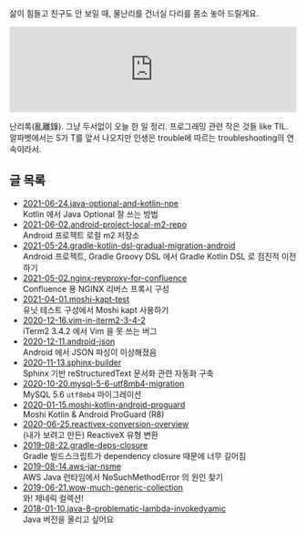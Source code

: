 삶이 힘들고 친구도 안 보일 때, 물난리를 건너실 다리를 몸소 놓아 드릴게요.

<iframe
  style="max-width: 100%; height: auto;"
  width="560"
  height="315"
  src="https://www.youtube.com/embed/WrcwRt6J32o"
  frameborder="0"
  allow="autoplay; encrypted-media"
  allowfullscreen>
</iframe>

난리록(亂離錄). 그냥 두서없이 오늘 한 일 정리. 프로그래밍 관련 작은 것들 like TIL. 알파벳에서는 S가 T를 앞서 나오지만 인생은 trouble에 따르는 troubleshooting의 연속이라서.

## 글 목록

* [2021-06-24.java-optional-and-kotlin-npe](./2021-06-24.java-optional-and-kotlin-npe/)<br />Kotlin 에서 Java Optional 잘 쓰는 방법
* [2021-06-02.android-project-local-m2-repo](./2021-06-02.android-project-local-m2-repo/)<br />Android 프로젝트 로컬 m2 저장소
* [2021-05-24.gradle-kotlin-dsl-gradual-migration-android](./2021-05-24.gradle-kotlin-dsl-gradual-migration-android/)<br />Android 프로젝트, Gradle Groovy DSL 에서 Gradle Kotlin DSL 로 점진적 이전하기
* [2021-05-02.nginx-revproxy-for-confluence](./2021-05-02.nginx-revproxy-for-confluence/)<br />Confluence 용 NGINX 리버스 프록시 구성
* [2021-04-01.moshi-kapt-test](./2021-04-01.moshi-kapt-test/)<br />유닛 테스트 구성에서 Moshi kapt 사용하기
* [2020-12-16.vim-in-iterm2-3-4-2](./2020-12-16.vim-in-iterm2-3-4-2/)<br />iTerm2 3.4.2 에서 Vim 을 못 쓰는 버그
* [2020-12-11.android-json](./2020-12-11.android-json/)<br />Android 에서 JSON 파싱이 이상해졌음
* [2020-11-13.sphinx-builder](./2020-11-13.sphinx-builder/)<br />Sphinx 기반 reStructuredText 문서화 관련 자동화 구축
* [2020-10-20.mysql-5-6-utf8mb4-migration](./2020-10-20.mysql-5-6-utf8mb4-migration/)<br />MySQL 5.6 `utf8mb4` 마이그레이션
* [2020-01-15.moshi-kotlin-android-proguard](./2020-01-15.moshi-kotlin-android-proguard/)<br />Moshi Kotlin &amp; Android ProGuard (R8)
* [2020-06-25.reactivex-conversion-overview](./2020-06-25.reactivex-conversion-overview/)<br />(내가 보려고 만든) ReactiveX 유형 변환
* [2019-08-22.gradle-deps-closure](./2019-08-22.gradle-deps-closure/)<br />Gradle 빌드스크립트가 dependency closure 때문에 너무 길어짐
* [2019-08-14.aws-jar-nsme](./2019-08-14.aws-jar-nsme/)<br />AWS Java 런타임에서 NoSuchMethodError 의 원인 찾기
* [2019-06-21.wow-much-generic-collection](./2019-06-21.wow-much-generic-collection/)<br />와! 제네릭 컬렉션!
* [2018-01-10.java-8-problematic-lambda-invokedyamic](./2018-01-10.java-8-problematic-lambda-invokedyamic/)<br />Java 버전을 올리고 싶어요

